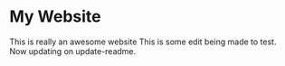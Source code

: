 # My Website

This is really an awesome website
This is some edit being made to test.
Now updating on update-readme.
